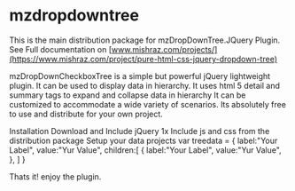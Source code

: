 # mzdropdowntree
This is the main distribution package for mzDropDownTree.JQuery Plugin.
See Full documentation on [www.mishraz.com/projects/](https://www.mishraz.com/project/pure-html-css-jquery-dropdown-tree)

mzDropDownCheckboxTree is a simple but powerful jQuery lightweight plugin. It can be used to display data in hierarchy.
It uses html 5 detail and summary tags to expand and collapse data in hierarchy
It can be customized to accommodate a wide variety of scenarios.
Its absolutely free to use and distribute for your own project.

Installation
Download and Include jQuery 1x
Include js and css from the distribution package
Setup your data projects
var treedata = {
    label:"Your Label",
    value:"Yur Value",
      children:[
        {
           label:"Your Label",
          value:"Yur Value",
        },
      ]
}

Thats it! enjoy the plugin.
